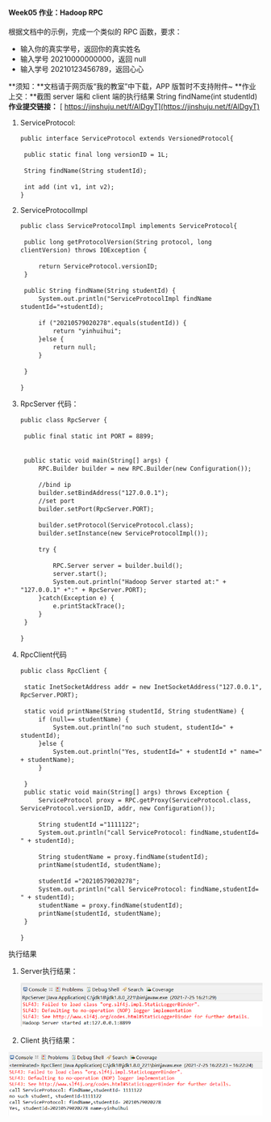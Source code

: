 #### Week05  作业：Hadoop RPC

根据文档中的示例，完成一个类似的 RPC 函数，要求：

- 输入你的真实学号，返回你的真实姓名
- 输入学号 20210000000000，返回 null
- 输入学号 20210123456789，返回心心

**须知：**文档请于网页版“我的教室”中下载，APP 版暂时不支持附件~
**作业上交：**截图 server 端和 client 端的执行结果 String findName(int studentId)
**作业提交链接：** [ https://jinshuju.net/f/AlDgyT](https://jinshuju.net/f/AlDgyT)



1. ServiceProtocol:

   ```
   public interface ServiceProtocol extends VersionedProtocol{
   
   	public static final long versionID = 1L;
   	
   	String findName(String studentId);
   	
   	int add (int v1, int v2);
   }
   ```

   

2. ServiceProtocolImpl

   ```
   public class ServiceProtocolImpl implements ServiceProtocol{
   
   	public long getProtocolVersion(String protocol, long clientVersion) throws IOException {
   
   		return ServiceProtocol.versionID;
   	}
   
   	public String findName(String studentId) {
   		System.out.println("ServiceProtocolImpl findName studentId="+studentId);
   
   		if ("20210579020278".equals(studentId)) {
   			return "yinhuihui";
   		}else {
   			return null;
   		}
   
   	}
   
   }
   
   ```

   

3. RpcServer 代码：

   ```
   public class RpcServer {
   	
   	public final static int PORT = 8899;
   	
   	
   	public static void main(String[] args) {
   		RPC.Builder builder = new RPC.Builder(new Configuration());
   		
   		//bind ip
   		builder.setBindAddress("127.0.0.1");
   		//set port
   		builder.setPort(RpcServer.PORT);
   		
   		builder.setProtocol(ServiceProtocol.class);
   		builder.setInstance(new ServiceProtocolImpl());
   		
   		try {
   			
   			RPC.Server server = builder.build();
   			server.start();
   			System.out.println("Hadoop Server started at:" + "127.0.0.1" +":" + RpcServer.PORT);
   		}catch(Exception e) {
   			e.printStackTrace();
   		}
   	}
   
   }
   ```

   

4. RpcClient代码

   ```
   public class RpcClient {
   
   	static InetSocketAddress addr = new InetSocketAddress("127.0.0.1", RpcServer.PORT);
   	
   	static void printName(String studentId, String studentName) {
   		if (null== studentName) {
   			System.out.println("no such student, studentId=" + studentId);
   		}else {
   			System.out.println("Yes, studentId=" + studentId +" name=" + studentName);
   		}
   		
   	}
   	public static void main(String[] args) throws Exception {
   		ServiceProtocol proxy = RPC.getProxy(ServiceProtocol.class, ServiceProtocol.versionID, addr, new Configuration());
   		
   		String studentId ="1111122";
   		System.out.println("call ServiceProtocol: findName,studentId= " + studentId);
   		
   		String studentName = proxy.findName(studentId);
   		printName(studentId, studentName);
   		
   		studentId ="20210579020278";
   		System.out.println("call ServiceProtocol: findName,studentId= " + studentId);		
   		studentName = proxy.findName(studentId);
   		printName(studentId, studentName);
   	}
   
   }
   ```



执行结果

1. Server执行结果：

   ![](https://github.com/changanjennifer/Bigdata/blob/main/week05/hadoopRpc-Server.png)

2.  Client 执行结果：

![](https://github.com/changanjennifer/Bigdata/blob/main/week05/hadoopRpc-client-result.png)

